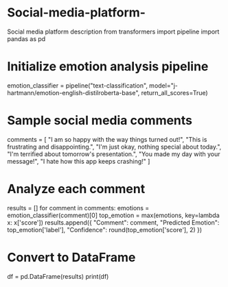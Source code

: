 # Social-media-platform-
Social media platform description 
from transformers import pipeline
import pandas as pd

# Initialize emotion analysis pipeline
emotion_classifier = pipeline("text-classification", model="j-hartmann/emotion-english-distilroberta-base", return_all_scores=True)

# Sample social media comments
comments = [
    "I am so happy with the way things turned out!",
    "This is frustrating and disappointing.",
    "I'm just okay, nothing special about today.",
    "I'm terrified about tomorrow's presentation.",
    "You made my day with your message!",
    "I hate how this app keeps crashing!"
]

# Analyze each comment
results = []
for comment in comments:
    emotions = emotion_classifier(comment)[0]
    top_emotion = max(emotions, key=lambda x: x['score'])
    results.append({
        "Comment": comment,
        "Predicted Emotion": top_emotion['label'],
        "Confidence": round(top_emotion['score'], 2)
    })

# Convert to DataFrame
df = pd.DataFrame(results)
print(df)
